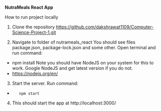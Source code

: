 **NutraMeals React App**

How to run project locally
1)	Clone the repository 
  https://github.com/dakshrawat1109/Computer-Science-Project-1.git 

2)	Navigate to folder of nutrameals_react You should see files package.json, package-lock.json and some other. Open terminal and run command:
-	npm install 
Note you should have NodeJS on your system for this to work. Google NodeJS and get latest version if you do not.
-	https://nodejs.org/en/ 
3)	Start the server. Run command:
-	     npm start
4)	This should start the app at http://localhost:3000/
